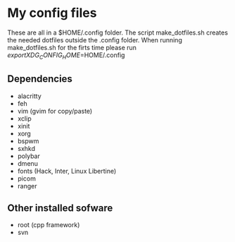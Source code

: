 # My config files 
These are all in a $HOME/.config folder. 
The script make\_dotfiles.sh creates the needed dotfiles outside the .config folder.
When running make\_dotfiles.sh for the firts time please run
      $export XDG_CONFIG_HOME=$HOME/.config

## Dependencies
+ alacritty
+ feh
+ vim (gvim for copy/paste)
+ xclip
+ xinit
+ xorg
+ bspwm
+ sxhkd
+ polybar
+ dmenu
+ fonts (Hack, Inter, Linux Libertine)
+ picom
+ ranger

## Other installed sofware
+ root (cpp framework)
+ svn


